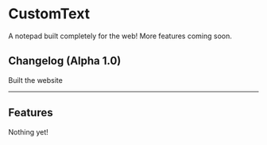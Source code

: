 # CustomText

A notepad built completely for the web! More features coming soon.

## Changelog (Alpha 1.0)
Built the website

<hr>

## Features
Nothing yet!
